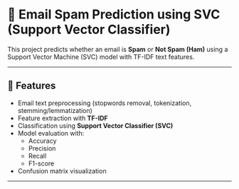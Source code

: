 # 📧 Email Spam Prediction using SVC (Support Vector Classifier)

This project predicts whether an email is **Spam** or **Not Spam (Ham)** using a Support Vector Machine (SVC) model with TF-IDF text features.

---

## 🚀 Features
- Email text preprocessing (stopwords removal, tokenization, stemming/lemmatization)
- Feature extraction with **TF-IDF**
- Classification using **Support Vector Classifier (SVC)**
- Model evaluation with:
  - Accuracy
  - Precision
  - Recall
  - F1-score
- Confusion matrix visualization

---
